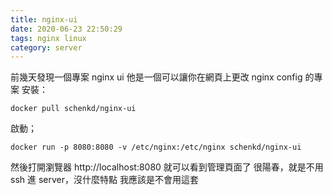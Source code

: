 ```yaml
---
title: nginx-ui
date: 2020-06-23 22:50:29
tags: nginx linux
category: server
---
```


前幾天發現一個專案 nginx ui
他是一個可以讓你在網頁上更改 nginx config 的專案
安裝：
```
docker pull schenkd/nginx-ui
```

啟動；
```
docker run -p 8080:8080 -v /etc/nginx:/etc/nginx schenkd/nginx-ui
```

然後打開瀏覽器 http://localhost:8080 就可以看到管理頁面了
很陽春，就是不用 ssh 進 server，沒什麼特點
我應該是不會用這套
